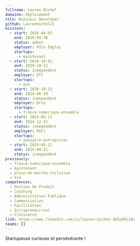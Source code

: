 ```yaml
---
fullname: Lauren Michel
domaine: Déploiement
role: Business Developer
github: Laurenmichel21
missions:
  - start: 2016-04-01
    end: 2019-09-30
    status: admin
    employer: Pôle Emploi
    startups:
      - maintenant
  - start: 2019-10-01
    end: 2020-10-12
    status: independent
    employer: UT7
    startups:
      - eva
  - start: 2020-10-13
    end: 2024-06-29
    status: independent
    employer: Octo
    startups:
      - france-numerique-ensemble
  - start: 2024-05-21
    end: 2024-12-31
    status: independent
    employer: Malt
    startups:
      - annuaire-entreprises
  - start: 2024-05-21
    end: 2024-08-21
    status: independent
previously:
  - france-numerique-ensemble
  - maintenant
  - place-de-marche-inclusion
  - eva
competences:
  - Gestion de Produit
  - Coaching
  - Administration Publique
  - Communication
  - Facilitation
  - Intrapreneur(se)
  - Croissance
link: https://www.linkedin.com/in/lauren-michel-4b5a48116/
teams: []
---
```

Startupeuse curieuse et persévérante !
